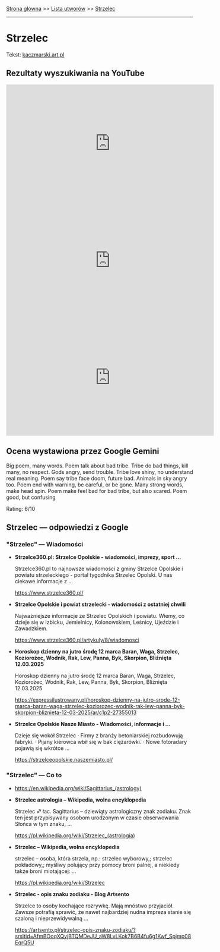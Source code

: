 [Strona główna](../index.md) >> [Lista utworów](../list.md) >> [Strzelec](570.md)

---

# Strzelec

Tekst: [kaczmarski.art.pl](https://www.kaczmarski.art.pl/tworczosc/wiersze/strzelec/)

## Rezultaty wyszukiwania na YouTube

<iframe width="560" height="315" src="https://www.youtube.com/embed/JSRNTBeIaNo?si=IdontcarewhotheIRSsendsImnotpayingtaxes" title="YouTube video player" frameborder="0" allow="accelerometer; autoplay; clipboard-write; encrypted-media; gyroscope; picture-in-picture; web-share" referrerpolicy="strict-origin-when-cross-origin" allowfullscreen></iframe>

<iframe width="560" height="315" src="https://www.youtube.com/embed/q6hP-ToT4hs?si=IdontcarewhotheIRSsendsImnotpayingtaxes" title="YouTube video player" frameborder="0" allow="accelerometer; autoplay; clipboard-write; encrypted-media; gyroscope; picture-in-picture; web-share" referrerpolicy="strict-origin-when-cross-origin" allowfullscreen></iframe>

<iframe width="560" height="315" src="https://www.youtube.com/embed/iE7wuJPq8sw?si=IdontcarewhotheIRSsendsImnotpayingtaxes" title="YouTube video player" frameborder="0" allow="accelerometer; autoplay; clipboard-write; encrypted-media; gyroscope; picture-in-picture; web-share" referrerpolicy="strict-origin-when-cross-origin" allowfullscreen></iframe>

## Ocena wystawiona przez Google Gemini

Big poem, many words. Poem talk about bad tribe. Tribe do bad things, kill many, no respect. Gods angry, send trouble. Tribe love shiny, no understand real meaning. Poem say tribe face doom, future bad. Animals in sky angry too. Poem end with warning, be careful, or be gone. Many strong words, make head spin. Poem make feel bad for bad tribe, but also scared. Poem good, but confusing

Rating: 6/10


## Strzelec — odpowiedzi z Google

### "Strzelec" — Wiadomości

- **Strzelce360.pl: Strzelce Opolskie - wiadomości, imprezy, sport ...**

    Strzelce360.pl to najnowsze wiadomości z gminy Strzelce Opolskie i powiatu strzeleckiego - portal tygodnika Strzelec Opolski. U nas ciekawe informacje z ... 

   <https://www.strzelce360.pl/>
- **Strzelce Opolskie i powiat strzelecki - wiadomości z ostatniej chwili**

    Najważniejsze informacje ze Strzelec Opolskich i powiatu. Wiemy, co dzieje się w Izbicku, Jemielnicy, Kolonowskiem, Leśnicy, Ujeździe i Zawadzkiem. 

   <https://www.strzelce360.pl/artykuly/8/wiadomosci>
- **Horoskop dzienny na jutro środę 12 marca Baran, Waga, Strzelec, Koziorożec, Wodnik, Rak, Lew, Panna, Byk, Skorpion, Bliźnięta 12.03.2025**

    Horoskop dzienny na jutro środę 12 marca Baran, Waga, Strzelec, Koziorożec, Wodnik, Rak, Lew, Panna, Byk, Skorpion, Bliźnięta 12.03.2025 

   <https://expressilustrowany.pl/horoskop-dzienny-na-jutro-srode-12-marca-baran-waga-strzelec-koziorozec-wodnik-rak-lew-panna-byk-skorpion-bliznieta-12-03-2025/ar/c1p2-27355013>
- **Strzelce Opolskie Nasze Miasto - Wiadomości, informacje i ...**

    Dzieje się wokół Strzelec · Firmy z branży betoniarskiej rozbudowują fabryki. · Pijany kierowca wbił się w bak ciężarówki. · Nowe fotoradary pojawią się wkrótce ... 

   <https://strzelceopolskie.naszemiasto.pl/>

### "Strzelec" — Co to

- <https://en.wikipedia.org/wiki/Sagittarius_(astrology)>
- **Strzelec astrologia – Wikipedia, wolna encyklopedia**

    Strzelec ♐ łac. Sagittarius – dziewiąty astrologiczny znak zodiaku. Znak ten jest przypisywany osobom urodzonym w czasie obserwowania Słońca w tym znaku, ... 

   <https://pl.wikipedia.org/wiki/Strzelec_(astrologia)>
- **Strzelec – Wikipedia, wolna encyklopedia**

    strzelec – osoba, która strzela, np.: strzelec wyborowy,; strzelec pokładowy,; myśliwy polujący przy pomocy broni palnej, a niekiedy także broni miotającej: ... 

   <https://pl.wikipedia.org/wiki/Strzelec>
- **Strzelec - opis znaku zodiaku - Blog Artsento**

    Strzelce to osoby kochające rozrywkę. Mają mnóstwo przyjaciół. Zawsze potrafią sprawić, że nawet najbardziej nudna impreza stanie się szaloną i nieprzewidywalną ... 

   <https://artsento.pl/strzelec-opis-znaku-zodiaku/?srsltid=AfmBOoqXQyjBTQMDeJU_aW8LvLKok7B6B4fu6g1Kwf_Spjmp08EqrQ5U>

